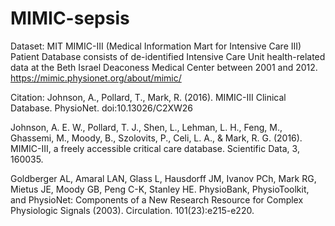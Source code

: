# MIMIC-sepsis

Dataset:
MIT MIMIC-III (Medical Information Mart for Intensive Care III) Patient Database consists of de-identified Intensive Care Unit health-related data at the Beth Israel Deaconess Medical Center between 2001 and 2012.
https://mimic.physionet.org/about/mimic/



Citation:
Johnson, A., Pollard, T., Mark, R. (2016). MIMIC-III Clinical Database. PhysioNet. doi:10.13026/C2XW26

Johnson, A. E. W., Pollard, T. J., Shen, L., Lehman, L. H., Feng, M., Ghassemi, M., Moody, B., Szolovits, P., Celi, L. A., & Mark, R. G. (2016). MIMIC-III, a freely accessible critical care database. Scientific Data, 3, 160035.

Goldberger AL, Amaral LAN, Glass L, Hausdorff JM, Ivanov PCh, Mark RG, Mietus JE, Moody GB, Peng C-K, Stanley HE. PhysioBank, PhysioToolkit, and PhysioNet: Components of a New Research Resource for Complex Physiologic Signals (2003). Circulation. 101(23):e215-e220.
